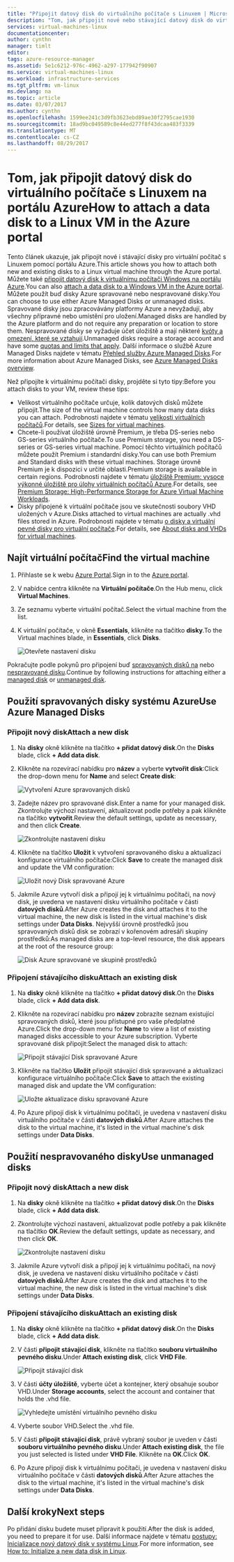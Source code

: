 ```yaml
---
title: "Připojit datový disk do virtuálního počítače s Linuxem | Microsoft Docs"
description: "Tom, jak připojit nové nebo stávající datový disk do virtuálního počítače s Linuxem v portálu Azure pomocí modelu nasazení Resource Manager."
services: virtual-machines-linux
documentationcenter: 
author: cynthn
manager: timlt
editor: 
tags: azure-resource-manager
ms.assetid: 5e1c6212-976c-4962-a297-177942f90907
ms.service: virtual-machines-linux
ms.workload: infrastructure-services
ms.tgt_pltfrm: vm-linux
ms.devlang: na
ms.topic: article
ms.date: 03/07/2017
ms.author: cynthn
ms.openlocfilehash: 1599ee241c3d9fb3623ebd89ae30f2795cae1930
ms.sourcegitcommit: 18ad9bc049589c8e44ed277f8f43dcaa483f3339
ms.translationtype: MT
ms.contentlocale: cs-CZ
ms.lasthandoff: 08/29/2017
---
```

# <a name="how-to-attach-a-data-disk-to-a-linux-vm-in-the-azure-portal"></a><span data-ttu-id="1f1e6-103">Tom, jak připojit datový disk do virtuálního počítače s Linuxem na portálu Azure</span><span class="sxs-lookup"><span data-stu-id="1f1e6-103">How to attach a data disk to a Linux VM in the Azure portal</span></span>
<span data-ttu-id="1f1e6-104">Tento článek ukazuje, jak připojit nové i stávající disky pro virtuální počítač s Linuxem pomocí portálu Azure.</span><span class="sxs-lookup"><span data-stu-id="1f1e6-104">This article shows you how to attach both new and existing disks to a Linux virtual machine through the Azure portal.</span></span> <span data-ttu-id="1f1e6-105">Můžete také [připojit datový disk k virtuálnímu počítači Windows na portálu Azure](../windows/attach-managed-disk-portal.md?toc=%2fazure%2fvirtual-machines%2fwindows%2ftoc.json).</span><span class="sxs-lookup"><span data-stu-id="1f1e6-105">You can also [attach a data disk to a Windows VM in the Azure portal](../windows/attach-managed-disk-portal.md?toc=%2fazure%2fvirtual-machines%2fwindows%2ftoc.json).</span></span> <span data-ttu-id="1f1e6-106">Můžete použít buď disky Azure spravované nebo nespravované disky.</span><span class="sxs-lookup"><span data-stu-id="1f1e6-106">You can choose to use either Azure Managed Disks or unmanaged disks.</span></span> <span data-ttu-id="1f1e6-107">Spravované disky jsou zpracovávány platformy Azure a nevyžadují, aby všechny přípravné nebo umístění pro uložení.</span><span class="sxs-lookup"><span data-stu-id="1f1e6-107">Managed disks are handled by the Azure platform and do not require any preparation or location to store them.</span></span> <span data-ttu-id="1f1e6-108">Nespravované disky se vyžaduje účet úložiště a mají některé [kvóty a omezení, které se vztahují](../../azure-subscription-service-limits.md#storage-limits).</span><span class="sxs-lookup"><span data-stu-id="1f1e6-108">Unmanaged disks require a storage account and have some [quotas and limits that apply](../../azure-subscription-service-limits.md#storage-limits).</span></span> <span data-ttu-id="1f1e6-109">Další informace o službě Azure Managed Disks najdete v tématu [Přehled služby Azure Managed Disks](../windows/managed-disks-overview.md).</span><span class="sxs-lookup"><span data-stu-id="1f1e6-109">For more information about Azure Managed Disks, see [Azure Managed Disks overview](../windows/managed-disks-overview.md).</span></span>

<span data-ttu-id="1f1e6-110">Než připojíte k virtuálnímu počítači disky, projděte si tyto tipy:</span><span class="sxs-lookup"><span data-stu-id="1f1e6-110">Before you attach disks to your VM, review these tips:</span></span>

* <span data-ttu-id="1f1e6-111">Velikost virtuálního počítače určuje, kolik datových disků můžete připojit.</span><span class="sxs-lookup"><span data-stu-id="1f1e6-111">The size of the virtual machine controls how many data disks you can attach.</span></span> <span data-ttu-id="1f1e6-112">Podrobnosti najdete v tématu [velikosti virtuálních počítačů](sizes.md?toc=%2fazure%2fvirtual-machines%2flinux%2ftoc.json).</span><span class="sxs-lookup"><span data-stu-id="1f1e6-112">For details, see [Sizes for virtual machines](sizes.md?toc=%2fazure%2fvirtual-machines%2flinux%2ftoc.json).</span></span>
* <span data-ttu-id="1f1e6-113">Chcete-li používat úložiště úrovně Premium, je třeba DS-series nebo GS-series virtuálního počítače.</span><span class="sxs-lookup"><span data-stu-id="1f1e6-113">To use Premium storage, you need a DS-series or GS-series virtual machine.</span></span> <span data-ttu-id="1f1e6-114">Pomocí těchto virtuálních počítačů můžete použít Premium i standardní disky.</span><span class="sxs-lookup"><span data-stu-id="1f1e6-114">You can use both Premium and Standard disks with these virtual machines.</span></span> <span data-ttu-id="1f1e6-115">Storage úrovně Premium je k dispozici v určité oblasti.</span><span class="sxs-lookup"><span data-stu-id="1f1e6-115">Premium storage is available in certain regions.</span></span> <span data-ttu-id="1f1e6-116">Podrobnosti najdete v tématu [úložiště Premium: vysoce výkonné úložiště pro úlohy virtuálních počítačů Azure](../../storage/common/storage-premium-storage.md?toc=%2fazure%2fvirtual-machines%2flinux%2ftoc.json).</span><span class="sxs-lookup"><span data-stu-id="1f1e6-116">For details, see [Premium Storage: High-Performance Storage for Azure Virtual Machine Workloads](../../storage/common/storage-premium-storage.md?toc=%2fazure%2fvirtual-machines%2flinux%2ftoc.json).</span></span>
* <span data-ttu-id="1f1e6-117">Disky připojené k virtuální počítače jsou ve skutečnosti soubory VHD uložených v Azure.</span><span class="sxs-lookup"><span data-stu-id="1f1e6-117">Disks attached to virtual machines are actually .vhd files stored in Azure.</span></span> <span data-ttu-id="1f1e6-118">Podrobnosti najdete v tématu [o disky a virtuální pevné disky pro virtuální počítače](about-disks-and-vhds.md?toc=%2fazure%2fvirtual-machines%2flinux%2ftoc.json).</span><span class="sxs-lookup"><span data-stu-id="1f1e6-118">For details, see [About disks and VHDs for virtual machines](about-disks-and-vhds.md?toc=%2fazure%2fvirtual-machines%2flinux%2ftoc.json).</span></span>


## <a name="find-the-virtual-machine"></a><span data-ttu-id="1f1e6-119">Najít virtuální počítač</span><span class="sxs-lookup"><span data-stu-id="1f1e6-119">Find the virtual machine</span></span>
1. <span data-ttu-id="1f1e6-120">Přihlaste se k webu [Azure Portal](https://portal.azure.com/).</span><span class="sxs-lookup"><span data-stu-id="1f1e6-120">Sign in to the [Azure portal](https://portal.azure.com/).</span></span>
2. <span data-ttu-id="1f1e6-121">V nabídce centra klikněte na **Virtuální počítače**.</span><span class="sxs-lookup"><span data-stu-id="1f1e6-121">On the Hub menu, click **Virtual Machines**.</span></span>
3. <span data-ttu-id="1f1e6-122">Ze seznamu vyberte virtuální počítač.</span><span class="sxs-lookup"><span data-stu-id="1f1e6-122">Select the virtual machine from the list.</span></span>
4. <span data-ttu-id="1f1e6-123">K virtuální počítače, v okně **Essentials**, klikněte na tlačítko **disky**.</span><span class="sxs-lookup"><span data-stu-id="1f1e6-123">To the Virtual machines blade, in **Essentials**, click **Disks**.</span></span>
   
    ![Otevřete nastavení disku](./media/attach-disk-portal/find-disk-settings.png)

<span data-ttu-id="1f1e6-125">Pokračujte podle pokynů pro připojení buď [spravovaných disků na](#use-azure-managed-disks) nebo [nespravované disku](#use-unmanaged-disks).</span><span class="sxs-lookup"><span data-stu-id="1f1e6-125">Continue by following instructions for attaching either a [managed disk](#use-azure-managed-disks) or [unmanaged disk](#use-unmanaged-disks).</span></span>

## <a name="use-azure-managed-disks"></a><span data-ttu-id="1f1e6-126">Použití spravovaných disky systému Azure</span><span class="sxs-lookup"><span data-stu-id="1f1e6-126">Use Azure Managed Disks</span></span>

### <a name="attach-a-new-disk"></a><span data-ttu-id="1f1e6-127">Připojit nový disk</span><span class="sxs-lookup"><span data-stu-id="1f1e6-127">Attach a new disk</span></span>

1. <span data-ttu-id="1f1e6-128">Na **disky** okně klikněte na tlačítko **+ přidat datový disk**.</span><span class="sxs-lookup"><span data-stu-id="1f1e6-128">On the **Disks** blade, click **+ Add data disk**.</span></span>
2. <span data-ttu-id="1f1e6-129">Klikněte na rozevírací nabídku pro **název** a vyberte **vytvořit disk**:</span><span class="sxs-lookup"><span data-stu-id="1f1e6-129">Click the drop-down menu for **Name** and select **Create disk**:</span></span>

    ![Vytvoření Azure spravovaných disků](./media/attach-disk-portal/create-new-md.png)

3. <span data-ttu-id="1f1e6-131">Zadejte název pro spravované disk.</span><span class="sxs-lookup"><span data-stu-id="1f1e6-131">Enter a name for your managed disk.</span></span> <span data-ttu-id="1f1e6-132">Zkontrolujte výchozí nastavení, aktualizovat podle potřeby a pak klikněte na tlačítko **vytvořit**.</span><span class="sxs-lookup"><span data-stu-id="1f1e6-132">Review the default settings, update as necessary, and then click **Create**.</span></span>
   
   ![Zkontrolujte nastavení disku](./media/attach-disk-portal/create-new-md-settings.png)

4. <span data-ttu-id="1f1e6-134">Klikněte na tlačítko **Uložit** k vytvoření spravovaného disku a aktualizaci konfigurace virtuálního počítače:</span><span class="sxs-lookup"><span data-stu-id="1f1e6-134">Click **Save** to create the managed disk and update the VM configuration:</span></span>

   ![Uložit nový Disk spravované Azure](./media/attach-disk-portal/confirm-create-new-md.png)

5. <span data-ttu-id="1f1e6-136">Jakmile Azure vytvoří disk a připojí jej k virtuálnímu počítači, na nový disk, je uvedena ve nastavení disku virtuálního počítače v části **datových disků**.</span><span class="sxs-lookup"><span data-stu-id="1f1e6-136">After Azure creates the disk and attaches it to the virtual machine, the new disk is listed in the virtual machine's disk settings under **Data Disks**.</span></span> <span data-ttu-id="1f1e6-137">Nejvyšší úrovně prostředků jsou spravovaných disků disk se zobrazí v kořenovém adresáři skupiny prostředků:</span><span class="sxs-lookup"><span data-stu-id="1f1e6-137">As managed disks are a top-level resource, the disk appears at the root of the resource group:</span></span>

   ![Disk Azure spravované ve skupině prostředků](./media/attach-disk-portal/view-md-resource-group.png)

### <a name="attach-an-existing-disk"></a><span data-ttu-id="1f1e6-139">Připojení stávajícího disku</span><span class="sxs-lookup"><span data-stu-id="1f1e6-139">Attach an existing disk</span></span>
1. <span data-ttu-id="1f1e6-140">Na **disky** okně klikněte na tlačítko **+ přidat datový disk**.</span><span class="sxs-lookup"><span data-stu-id="1f1e6-140">On the **Disks** blade, click **+ Add data disk**.</span></span>
2. <span data-ttu-id="1f1e6-141">Klikněte na rozevírací nabídku pro **název** zobrazíte seznam existující spravovaných disků, které jsou přístupné pro vaše předplatné Azure.</span><span class="sxs-lookup"><span data-stu-id="1f1e6-141">Click the drop-down menu for **Name** to view a list of existing managed disks accessible to your Azure subscription.</span></span> <span data-ttu-id="1f1e6-142">Vyberte spravované disk připojit:</span><span class="sxs-lookup"><span data-stu-id="1f1e6-142">Select the managed disk to attach:</span></span>

   ![Připojit stávající Disk spravované Azure](./media/attach-disk-portal/select-existing-md.png)

3. <span data-ttu-id="1f1e6-144">Klikněte na tlačítko **Uložit** připojit stávající disk spravované a aktualizaci konfigurace virtuálního počítače:</span><span class="sxs-lookup"><span data-stu-id="1f1e6-144">Click **Save** to attach the existing managed disk and update the VM configuration:</span></span>
   
   ![Uložte aktualizace disku spravované Azure](./media/attach-disk-portal/confirm-attach-existing-md.png)

4. <span data-ttu-id="1f1e6-146">Po Azure připojí disk k virtuálnímu počítači, je uvedena v nastavení disku virtuálního počítače v části **datových disků**.</span><span class="sxs-lookup"><span data-stu-id="1f1e6-146">After Azure attaches the disk to the virtual machine, it's listed in the virtual machine's disk settings under **Data Disks**.</span></span>

## <a name="use-unmanaged-disks"></a><span data-ttu-id="1f1e6-147">Použití nespravovaného disky</span><span class="sxs-lookup"><span data-stu-id="1f1e6-147">Use unmanaged disks</span></span>

### <a name="attach-a-new-disk"></a><span data-ttu-id="1f1e6-148">Připojit nový disk</span><span class="sxs-lookup"><span data-stu-id="1f1e6-148">Attach a new disk</span></span>

1. <span data-ttu-id="1f1e6-149">Na **disky** okně klikněte na tlačítko **+ přidat datový disk**.</span><span class="sxs-lookup"><span data-stu-id="1f1e6-149">On the **Disks** blade, click **+ Add data disk**.</span></span>
2. <span data-ttu-id="1f1e6-150">Zkontrolujte výchozí nastavení, aktualizovat podle potřeby a pak klikněte na tlačítko **OK**.</span><span class="sxs-lookup"><span data-stu-id="1f1e6-150">Review the default settings, update as necessary, and then click **OK**.</span></span>
   
   ![Zkontrolujte nastavení disku](./media/attach-disk-portal/attach-new.png)
3. <span data-ttu-id="1f1e6-152">Jakmile Azure vytvoří disk a připojí jej k virtuálnímu počítači, na nový disk, je uvedena ve nastavení disku virtuálního počítače v části **datových disků**.</span><span class="sxs-lookup"><span data-stu-id="1f1e6-152">After Azure creates the disk and attaches it to the virtual machine, the new disk is listed in the virtual machine's disk settings under **Data Disks**.</span></span>

### <a name="attach-an-existing-disk"></a><span data-ttu-id="1f1e6-153">Připojení stávajícího disku</span><span class="sxs-lookup"><span data-stu-id="1f1e6-153">Attach an existing disk</span></span>
1. <span data-ttu-id="1f1e6-154">Na **disky** okně klikněte na tlačítko **+ přidat datový disk**.</span><span class="sxs-lookup"><span data-stu-id="1f1e6-154">On the **Disks** blade, click **+ Add data disk**.</span></span>
2. <span data-ttu-id="1f1e6-155">V části **připojit stávající disk**, klikněte na tlačítko **souboru virtuálního pevného disku**.</span><span class="sxs-lookup"><span data-stu-id="1f1e6-155">Under **Attach existing disk**, click **VHD File**.</span></span>
   
   ![Připojit stávající disk](./media/attach-disk-portal/attach-existing.png)
3. <span data-ttu-id="1f1e6-157">V části **účty úložiště**, vyberte účet a kontejner, který obsahuje soubor VHD.</span><span class="sxs-lookup"><span data-stu-id="1f1e6-157">Under **Storage accounts**, select the account and container that holds the .vhd file.</span></span>
   
   ![Vyhledejte umístění virtuálního pevného disku](./media/attach-disk-portal/find-storage-container.png)
4. <span data-ttu-id="1f1e6-159">Vyberte soubor VHD.</span><span class="sxs-lookup"><span data-stu-id="1f1e6-159">Select the .vhd file.</span></span>
5. <span data-ttu-id="1f1e6-160">V části **připojit stávající disk**, právě vybraný soubor je uveden v části **souboru virtuálního pevného disku**.</span><span class="sxs-lookup"><span data-stu-id="1f1e6-160">Under **Attach existing disk**, the file you just selected is listed under **VHD File**.</span></span> <span data-ttu-id="1f1e6-161">Klikněte na **OK**.</span><span class="sxs-lookup"><span data-stu-id="1f1e6-161">Click **OK**.</span></span>
6. <span data-ttu-id="1f1e6-162">Po Azure připojí disk k virtuálnímu počítači, je uvedena v nastavení disku virtuálního počítače v části **datových disků**.</span><span class="sxs-lookup"><span data-stu-id="1f1e6-162">After Azure attaches the disk to the virtual machine, it's listed in the virtual machine's disk settings under **Data Disks**.</span></span>


## <a name="next-steps"></a><span data-ttu-id="1f1e6-163">Další kroky</span><span class="sxs-lookup"><span data-stu-id="1f1e6-163">Next steps</span></span>
<span data-ttu-id="1f1e6-164">Po přidání disku budete muset připravit k použití.</span><span class="sxs-lookup"><span data-stu-id="1f1e6-164">After the disk is added, you need to prepare it for use.</span></span> <span data-ttu-id="1f1e6-165">Další informace najdete v tématu [postupy: Inicializace nový datový disk v systému Linux](add-disk.md).</span><span class="sxs-lookup"><span data-stu-id="1f1e6-165">For more information, see [How to: Initialize a new data disk in Linux](add-disk.md).</span></span>
